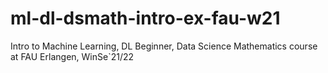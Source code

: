 # ml-dl-dsmath-intro-ex-fau-w21
Intro to Machine Learning, DL Beginner, Data Science Mathematics course at FAU Erlangen, WinSe`21/22
